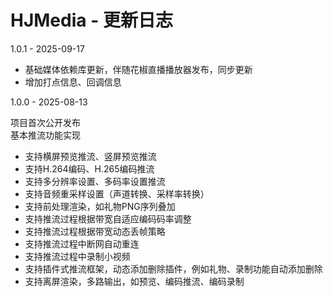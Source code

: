 # HJMedia - 更新日志


1.0.1 - 2025-09-17
- 基础媒体依赖库更新，伴随花椒直播播放器发布，同步更新
- 增加打点信息、回调信息


1.0.0 - 2025-08-13

项目首次公开发布   
基本推流功能实现
- 支持横屏预览推流、竖屏预览推流
- 支持H.264编码、H.265编码推流
- 支持多分辨率设置、多码率设置推流
- 支持音频重采样设置（声道转换、采样率转换）
- 支持前处理渲染，如礼物PNG序列叠加
- 支持推流过程根据带宽自适应编码码率调整
- 支持推流过程根据带宽动态丢帧策略
- 支持推流过程中断网自动重连
- 支持推流过程中录制小视频
- 支持插件式推流框架，动态添加删除插件，例如礼物、录制功能自动添加删除
- 支持离屏渲染，多路输出，如预览、编码推流、编码录制